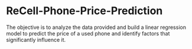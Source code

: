 # ReCell-Phone-Price-Prediction
 The objective is to analyze the data provided and build a linear regression model to predict the price of a used phone and identify factors that significantly influence it.
